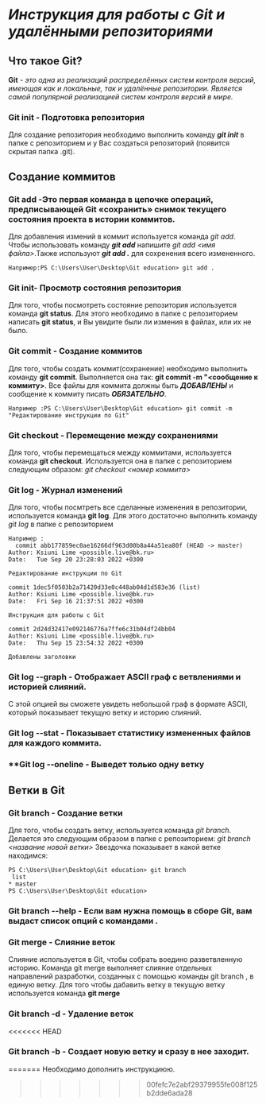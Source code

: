 # *_Инструкция для работы с Git и удалёнными репозиториями_*

## Что такое Git?
**Git** - _это одна из реализаций распределённых систем контроля версий, имеющая как и локальные, так и удалённые репозитории. Является самой популярной реализацией систем контроля версий в мире._
### **Git init** - Подготовка репозитория
Для создание репозитория необходимо выполнить команду **_git init_**  в папке с репозиторием и у Вас создаться репозиторий (появится скрытая папка .git).

## Создание коммитов

### **Git add** -Это первая команда в цепочке операций, предписывающей Git «сохранить» снимок текущего состояния проекта в истории коммитов.
Для добавления измений в коммит используется команда *git add*. Чтобы использовать команду **_git add_** напишите *git add <имя файла>*.Также используют **_git add ._** для сохренения всего измененного.
    
    Например:PS C:\Users\User\Desktop\Git education> git add .

### **Git init**- Просмотр состояния репозитория
Для того, чтобы посмотреть состояние репозитория используется команда **git status**. Для этого необходимо в папке с репозиторием написать **git status**, и Вы увидите были ли измения в файлах, или их не было.

### **Git commit** - Создание коммитов
Для того, чтобы создать коммит(сохранение) необходимо выполнить команду **git commit**. Выполняется она так: **git commit -m "<сообщение к коммиту>**. Все файлы для коммита должны быть ***ДОБАВЛЕНЫ*** и сообщение к коммиту писать ***ОБЯЗАТЕЛЬНО***.

    Например :PS C:\Users\User\Desktop\Git education> git commit -m "Редактирование инструкции по Git"

### **Git  checkout** - Перемещение между сохранениями
Для того, чтобы перемещаться между коммитами, используется команда **git checkout**. Используется она в папке с репозиторием следующим образом: *git checkout <номер коммита>*

### **Git log** - Журнал изменений
Для того, чтобы посмтреть все сделанные изменения в репозитории, используется команда **git log**. Для этого достаточно выполнить команду *git log* в папке с репозиторием

    Например :
      commit abb177859ec0ae16266df963d00b8a44a51ea80f (HEAD -> master)
    Author: Ksiuni Lime <possible.live@bk.ru>
    Date:   Tue Sep 20 23:28:03 2022 +0300

    Редактирование инструкции по Git

    commit 1dec5f0503b2a71420d33e0c448ab04d1d583e36 (list)
    Author: Ksiuni Lime <possible.live@bk.ru>
    Date:   Fri Sep 16 21:37:51 2022 +0300

    Инструкция для работы с Git

    commit 2d24d32417e092146776a7ffe6c31b04df24bb04
    Author: Ksiuni Lime <possible.live@bk.ru>
    Date:   Thu Sep 15 23:54:32 2022 +0300

    Добавлены заголовки

### **Git log --graph** - Отображает ASCII граф с ветвлениями и историей слияний.
С этой опцией вы сможете увидеть небольшой граф в формате ASCII, который показывает текущую ветку и историю слияний.

### **Git log --stat** - Показывает статистику измененных файлов для каждого коммита.
### **Git log --oneline - Выведет только одну ветку 

## Ветки в Git

### **Git branch** - Создание ветки

Для того, чтобы создать ветку, используется команда *git branch*. Делается это следующим образом в папке с репозиторием: *git branch <название новой ветки>*
Звездочка показывает в какой ветке находимся:
     
    PS C:\Users\User\Desktop\Git education> git branch
     list
    * master
    PS C:\Users\User\Desktop\Git education>

### **Git branch --help** - Если вам нужна помощь в сборе Git, вам выдаст список опций с командами .

### **Git merge** - Слияние веток
Слияние используется в Git, чтобы собрать воедино разветвленную историю. Команда git merge выполняет слияние отдельных направлений разработки, созданных с помощью команды git branch , в единую ветку.
Для того чтобы дабавить ветку в текущую ветку используется команда **git merge <name branch>**

### **Git branch -d** - Удаление веток
<<<<<<< HEAD

### **Git branch -b <name branch>** - Создает новую ветку и сразу в нее заходит. 
=======
    Необходимо дополнить  инструкциюю.
>>>>>>> 00fefc7e2abf29379955fe008f125b2dde6ada28
